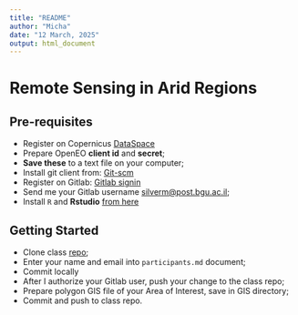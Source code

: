 ```yaml
---
title: "README"
author: "Micha"
date: "12 March, 2025"
output: html_document
---
```


# Remote Sensing in Arid Regions


## Pre-requisites

* Register on Copernicus [DataSpace](https://dataspace.copernicus.eu/)
* Prepare OpenEO **client id** and **secret**;
* **Save these** to a text file on your computer;
* Install git client from: [Git-scm](https://git-scm.com/downloads)
* Register on Gitlab: [Gitlab signin](https://gitlab.com/users/sign_in)
* Send me your Gitlab username <silverm@post.bgu.ac.il>;
* Install `R` and **Rstudio** [from here](https://posit.co/download/rstudio-desktop/)

## Getting Started

* Clone class [repo](https://gitlab.com/rs-course/rs-arid-regions);
* Enter your name and email into `participants.md` document;
* Commit locally
* After I authorize your Gitlab user, push your change to the class repo;
* Prepare polygon GIS file of your Area of Interest, save in GIS directory;
* Commit and push to class repo.

